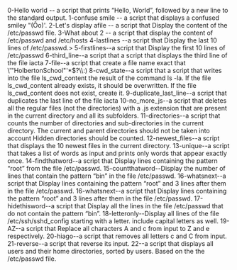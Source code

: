 0-Hello world -- a script that prints “Hello, World”, followed by a new line to the standard output.
1-confuse smile -- a script that displays a confused smiley "(Ôo)'.
2-Let's display afile -- a script that Display the content of the /etc/passwd file.
3-What about 2 -- a script that display the content of /etc/passwd and /etc/hosts
4-lastlines --a script that Display the last 10 lines of /etc/passwd.> 
5-firstlines--a script that Display the first 10 lines of /etc/passwd
6-third_line--a script that a script that displays the third line of the file iacta
7-file--a script that create a file name exact that \\'"HolbertonSchool"\'\*$\?\\\\\:) 
8-cwd_state--a script that a script that writes into the file ls_cwd_content the result of the command ls -la. If the file ls_cwd_content already exists, it should be overwritten. If the file ls_cwd_content does not exist, create it. 
9-duplicate_last_line--a script that duplicates the last line of the file iacta 
10-no_more_js--a script that deletes all the regular files (not the directories) with a .js extension that are present in the current directory and all its subfolders.
11-directories--a script that counts the number of directories and sub-directories in the current directory. The current and parent directories should not be taken into account Hidden directories should be counted. 
12-newest_files--a script that displays the 10 newest files in the current directory. 
13-unique--a script that takes a list of words as input and prints only words that appear exactly once. 
14-findthatword--a script that Display lines containing the pattern “root” from the file /etc/passwd. 
15-countthatword--Display the number of lines that contain the pattern “bin” in the file /etc/passwd. 
16-whatsnext--a script that Display lines containing the pattern “root” and 3 lines after them in the file /etc/passwd. 16-whatsnext--a script that Display lines containing the pattern “root” and 3 lines after them in the file /etc/passwd. 
17-hidethisword--a script that Display all the lines in the file /etc/passwd that do not contain the pattern “bin”. 
18-letteronly--Display all lines of the file /etc/ssh/sshd_config starting with a letter. include capital letters as well. 
19-AZ--a script that Replace all characters A and c from input to Z and e respectively.
20-hiago--a script that removes all letters c and C from input. 
21-reverse--a script that reverse its input. 
22--a script that displays all users and their home directories, sorted by users. Based on the the /etc/passwd file.

